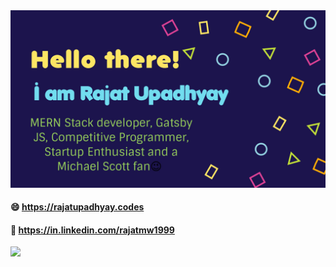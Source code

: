 <!--
**rajatmw1999/rajatmw1999** is a ✨ _special_ ✨ repository because its `README.md` (this file) appears on your GitHub profile.

Here are some ideas to get you started:

- 🔭 I’m currently working on ...
- 🌱 I’m currently learning ...
- 👯 I’m looking to collaborate on ...
- 🤔 I’m looking for help with ...
- 💬 Ask me about ...
- 📫 How to reach me: ...
- 😄 Pronouns: ...
- ⚡ Fun fact: ...
-->

<img src="https://raw.githubusercontent.com/rajatmw1999/rajatmw1999/master/welcome.jpg" />

#### 😄 https://rajatupadhyay.codes
#### 💬 https://in.linkedin.com/rajatmw1999

![](https://trackmyvisits.herokuapp.com/getData)

